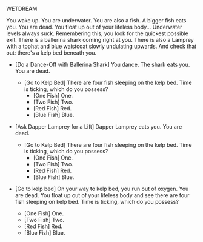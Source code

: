 WETDREAM

You wake up. You are underwater. You are also a fish. A bigger fish eats you. You are dead. You float up out of your lifeless body... Underwater levels always suck. Remembering this, you look for the quickest possible exit. There is a ballerina shark coming right at you. There is also a Lamprey with a tophat and blue waistcoat slowly undulating upwards. And check that out: there's a kelp bed beneath you.

+ [Do a Dance-Off with Ballerina Shark]
	You dance. The shark eats you. You are dead.
	+ [Go to Kelp Bed]
		There are four fish sleeping on the kelp bed. Time is ticking, which do you possess?
		+ [One Fish]
			One.
		+ [Two Fish]
			Two.
		+ [Red Fish]
			Red.
		+ [Blue Fish]
			Blue.
	
+ [Ask Dapper Lamprey for a Lift]
	Dapper Lamprey eats you. You are dead.
	+ [Go to Kelp Bed]
		There are four fish sleeping on the kelp bed. Time is ticking, which do you possess?
		+ [One Fish]
			One.
		+ [Two Fish]
			Two.
		+ [Red Fish]
			Red.
		+ [Blue Fish]
			Blue.
	
+ [Go to kelp bed]
	On your way to kelp bed, you run out of oxygen. You are dead. You float up out of your lifeless body and see there are four fish sleeping on kelp bed. Time is ticking, which do you possess?
	+ [One Fish]
		One.
	+ [Two Fish]
		Two.
	+ [Red Fish]
		Red.
	+ [Blue Fish]
		Blue.
	